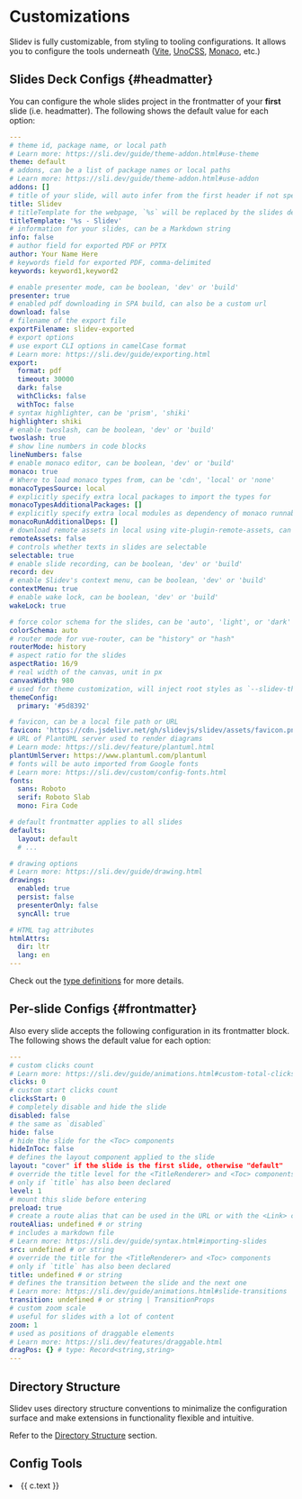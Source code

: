 # Customizations

Slidev is fully customizable, from styling to tooling configurations. It allows you to configure the tools underneath ([Vite](/custom/config-vite), [UnoCSS](/custom/config-unocss), [Monaco](/custom/config-monaco), etc.)

## Slides Deck Configs {#headmatter}

You can configure the whole slides project in the frontmatter of your **first** slide (i.e. headmatter). The following shows the default value for each option:

```yaml
---
# theme id, package name, or local path
# Learn more: https://sli.dev/guide/theme-addon.html#use-theme
theme: default
# addons, can be a list of package names or local paths
# Learn more: https://sli.dev/guide/theme-addon.html#use-addon
addons: []
# title of your slide, will auto infer from the first header if not specified
title: Slidev
# titleTemplate for the webpage, `%s` will be replaced by the slides deck's title
titleTemplate: '%s - Slidev'
# information for your slides, can be a Markdown string
info: false
# author field for exported PDF or PPTX
author: Your Name Here
# keywords field for exported PDF, comma-delimited
keywords: keyword1,keyword2

# enable presenter mode, can be boolean, 'dev' or 'build'
presenter: true
# enabled pdf downloading in SPA build, can also be a custom url
download: false
# filename of the export file
exportFilename: slidev-exported
# export options
# use export CLI options in camelCase format
# Learn more: https://sli.dev/guide/exporting.html
export:
  format: pdf
  timeout: 30000
  dark: false
  withClicks: false
  withToc: false
# syntax highlighter, can be 'prism', 'shiki'
highlighter: shiki
# enable twoslash, can be boolean, 'dev' or 'build'
twoslash: true
# show line numbers in code blocks
lineNumbers: false
# enable monaco editor, can be boolean, 'dev' or 'build'
monaco: true
# Where to load monaco types from, can be 'cdn', 'local' or 'none'
monacoTypesSource: local
# explicitly specify extra local packages to import the types for
monacoTypesAdditionalPackages: []
# explicitly specify extra local modules as dependency of monaco runnable
monacoRunAdditionalDeps: []
# download remote assets in local using vite-plugin-remote-assets, can be boolean, 'dev' or 'build'
remoteAssets: false
# controls whether texts in slides are selectable
selectable: true
# enable slide recording, can be boolean, 'dev' or 'build'
record: dev
# enable Slidev's context menu, can be boolean, 'dev' or 'build'
contextMenu: true
# enable wake lock, can be boolean, 'dev' or 'build'
wakeLock: true

# force color schema for the slides, can be 'auto', 'light', or 'dark'
colorSchema: auto
# router mode for vue-router, can be "history" or "hash"
routerMode: history
# aspect ratio for the slides
aspectRatio: 16/9
# real width of the canvas, unit in px
canvasWidth: 980
# used for theme customization, will inject root styles as `--slidev-theme-x` for attribute `x`
themeConfig:
  primary: '#5d8392'

# favicon, can be a local file path or URL
favicon: 'https://cdn.jsdelivr.net/gh/slidevjs/slidev/assets/favicon.png'
# URL of PlantUML server used to render diagrams
# Learn mode: https://sli.dev/feature/plantuml.html
plantUmlServer: https://www.plantuml.com/plantuml
# fonts will be auto imported from Google fonts
# Learn more: https://sli.dev/custom/config-fonts.html
fonts:
  sans: Roboto
  serif: Roboto Slab
  mono: Fira Code

# default frontmatter applies to all slides
defaults:
  layout: default
  # ...

# drawing options
# Learn more: https://sli.dev/guide/drawing.html
drawings:
  enabled: true
  persist: false
  presenterOnly: false
  syncAll: true

# HTML tag attributes
htmlAttrs:
  dir: ltr
  lang: en
---
```

Check out the [type definitions](https://github.com/slidevjs/slidev/blob/main/packages/types/src/config.ts) for more details.

## Per-slide Configs {#frontmatter}

Also every slide accepts the following configuration in its frontmatter block. The following shows the default value for each option:

```yaml
---
# custom clicks count
# Learn more: https://sli.dev/guide/animations.html#custom-total-clicks-count
clicks: 0
# custom start clicks count
clicksStart: 0
# completely disable and hide the slide
disabled: false
# the same as `disabled`
hide: false
# hide the slide for the <Toc> components
hideInToc: false
# defines the layout component applied to the slide
layout: "cover" if the slide is the first slide, otherwise "default"
# override the title level for the <TitleRenderer> and <Toc> components
# only if `title` has also been declared
level: 1
# mount this slide before entering
preload: true
# create a route alias that can be used in the URL or with the <Link> component
routeAlias: undefined # or string
# includes a markdown file
# Learn more: https://sli.dev/guide/syntax.html#importing-slides
src: undefined # or string
# override the title for the <TitleRenderer> and <Toc> components
# only if `title` has also been declared
title: undefined # or string
# defines the transition between the slide and the next one
# Learn more: https://sli.dev/guide/animations.html#slide-transitions
transition: undefined # or string | TransitionProps
# custom zoom scale
# useful for slides with a lot of content
zoom: 1
# used as positions of draggable elements
# Learn more: https://sli.dev/features/draggable.html
dragPos: {} # type: Record<string,string>
---
```

## Directory Structure

Slidev uses directory structure conventions to minimalize the configuration surface and make extensions in functionality flexible and intuitive.

Refer to the [Directory Structure](/custom/directory-structure) section.

## Config Tools

<script setup>
import VPLink from 'vitepress/dist/client/theme-default/components/VPLink.vue'
import customizations from '../.vitepress/customizations'
</script>

<li v-for="c of customizations.slice(2)" :key="c.text">
  <VPLink :href="c.link">
    {{ c.text }}
  </VPLink>
</li>
